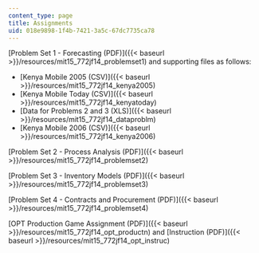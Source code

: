 ```yaml
---
content_type: page
title: Assignments
uid: 018e9898-1f4b-7421-3a5c-67dc7735ca78
---
```


[Problem Set 1 - Forecasting (PDF)]({{< baseurl >}}/resources/mit15_772jf14_problemset1) and supporting files as follows:

*   [Kenya Mobile 2005 (CSV)]({{< baseurl >}}/resources/mit15_772jf14_kenya2005)
*   [Kenya Mobile Today (CSV)]({{< baseurl >}}/resources/mit15_772jf14_kenyatoday)
*   [Data for Problems 2 and 3 (XLS)]({{< baseurl >}}/resources/mit15_772jf14_dataproblm)
*   [Kenya Mobile 2006 (CSV)]({{< baseurl >}}/resources/mit15_772jf14_kenya2006)

[Problem Set 2 - Process Analysis (PDF)]({{< baseurl >}}/resources/mit15_772jf14_problemset2)

[Problem Set 3 - Inventory Models (PDF)]({{< baseurl >}}/resources/mit15_772jf14_problemset3)

[Problem Set 4 - Contracts and Procurement (PDF)]({{< baseurl >}}/resources/mit15_772jf14_problemset4)

[OPT Production Game Assignment (PDF)]({{< baseurl >}}/resources/mit15_772jf14_opt_productn) and [Instruction (PDF)]({{< baseurl >}}/resources/mit15_772jf14_opt_instruc)